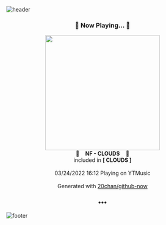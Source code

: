 ![header](https://capsule-render.vercel.app/api?type=wave&height=170&section=header&text=Hi.%20I'm%20SHIFT&fontColor=090707&fontAlignX=45&fontAlignY=65&fontSize=100)

<h3 align="center">🎵 Now Playing... 🎵</h3>
<p align="center">
  <a href="https://music.youtube.com/watch?v=JXOYZXb0no4">
    <img width="300" src="https://lh3.googleusercontent.com/Fc8iVOJafBPvF4euXWC_ZLdQcswqV0yk7k4I_IWp-qBYPACAv03wVvDJ_co1bETWPhJRJ_SoV84Pgiuw">
  </a>
  <br>
  🎵&nbsp&nbsp&nbsp <b>NF - CLOUDS</b> &nbsp&nbsp&nbsp🎵
  <br>
  included in <b>[ CLOUDS ]</b>
  
  <br />
  <br />
  03/24/2022 16:12 Playing on YTMusic
  <br />
  <br />
  Generated with <a href="https://github.com/20chan/github-now">20chan/github-now</a>
</p>

<h3 align="center">•••</h3>

![footer](https://capsule-render.vercel.app/api?type=wave&height=150&section=footer)
